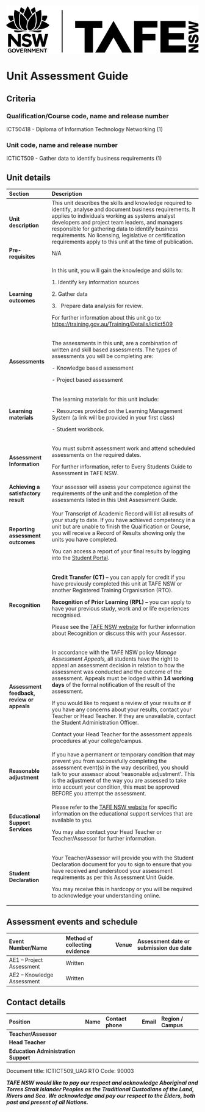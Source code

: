 ﻿![NSW Government: TAFE NSW](logo.png)
# Unit Assessment Guide
## **Criteria**
### **Qualification/Course code, name and release number**
ICT50418 - Diploma of Information Technology Networking (1)

### **Unit code, name and release number**
ICTICT509 - Gather data to identify business requirements (1)

## **Unit details**

|**Section**|**Description**|
| :- | :- |
|**Unit description**|This unit describes the skills and knowledge required to identify, analyse and document business requirements. It applies to individuals working as systems analyst developers and project team leaders, and managers responsible for gathering data to identify business requirements. No licensing, legislative or certification requirements apply to this unit at the time of publication.|
|**Pre-requisites**|N/A |
|**Learning outcomes**|<p>In this unit, you will gain the knowledge and skills to:</p><p>1. Identify key information sources </p><p>2. Gather data</p><p>3. ` `Prepare data analysis for review.</p><p>For further information about this unit go to: <https://training.gov.au/Training/Details/ictict509></p>|
|**Assessments**|<p>The assessments in this unit, are a combination of written and skill based assessments.   The types of assessments you will be completing are:</p><p>- Knowledge based assessment</p><p>- Project based assessment  </p>|
|**Learning materials**|<p>The learning materials for this unit include:</p><p>- Resources provided on the Learning Management System (a link will be provided in your first class)</p><p>- Student workbook.</p>|
|**Assessment Information**|<p>You must submit assessment work and attend scheduled assessments on the required dates.</p><p>For further information, refer to Every Students Guide to Assessment in TAFE NSW.</p>|
|**Achieving a satisfactory result**|Your assessor will assess your competence against the requirements of the unit and the completion of the assessments listed in this Unit Assessment Guide.|
|**Reporting assessment outcomes**|<p>Your Transcript of Academic Record will list all results of your study to date. If you have achieved competency in a unit but are unable to finish the Qualification or Course, you will receive a Record of Results showing only the units you have completed.</p><p>You can access a report of your final results by logging into the [Student Portal](https://my.tafensw.edu.au/).</p>|
|**Recognition**|<p>**Credit Transfer (CT) –** you can apply for credit if you have previously completed this unit at TAFE NSW or another Registered Training Organisation (RTO).</p><p>**Recognition of Prior Learning (RPL) –** you can apply to have your previous study, work and or life experiences recognised. </p><p>Please see the [TAFE NSW website](https://www.tafensw.edu.au/enrol/recognition-credit-transfers) for further information about Recognition or discuss this with your Assessor.</p>|
|**Assessment feedback, review or appeals**|<p>In accordance with the TAFE NSW policy *Manage Assessment Appeals,* all students have the right to appeal an assessment decision in relation to how the assessment was conducted and the outcome of the assessment. Appeals must be lodged within **14 working days** of the formal notification of the result of the assessment. </p><p>If you would like to request a review of your results or if you have any concerns about your results, contact your Teacher or Head Teacher.  If they are unavailable, contact the Student Administration Officer.</p><p>Contact your Head Teacher for the assessment appeals procedures at your college/campus.</p>|
|**Reasonable adjustment**|If you have a permanent or temporary condition that may prevent you from successfully completing the assessment event(s) in the way described, you should talk to your assessor about ‘reasonable adjustment’. This is the adjustment of the way you are assessed to take into account your condition, this must be approved BEFORE you attempt the assessment.|
|**Educational Support Services**|<p>Please refer to the [TAFE NSW website](https://www.tafensw.edu.au/student-services) for specific information on the educational support services that are available to you. </p><p>You may also contact your Head Teacher or Teacher/Assessor for further information.</p>|
|**Student Declaration**|<p>Your Teacher/Assessor will provide you with the Student Declaration document for you to sign to ensure that you have received and understood your assessment requirements as per this Assessment Unit Guide.</p><p>You may receive this in hardcopy or you will be required to acknowledge your understanding online.</p>|
## **Assessment events and schedule**

|**Event Number/Name**|**Method of collecting evidence**|**Venue**|**Assessment date or submission due date**|
| :- | :- | :- | :- |
|AE1 – Project Assessment|Written|||
|AE2 – Knowledge Assessment|Written|||
##
##
##
##
## **Contact details**

|**Position**|**Name**|**Contact phone**|**Email**|**Region / Campus**|
| :- | :- | :- | :- | :- |
|**Teacher/Assessor**|||||
|**Head Teacher**|||||
|**Education Administration Support**|||||

Document title: ICTICT509_UAG
RTO Code:  90003	

***TAFE NSW would like to pay our respect and acknowledge Aboriginal and Torres Strait Islander Peoples as the Traditional Custodians of the Land, Rivers and Sea. We acknowledge and pay our respect to the Elders, both past and present of all Nations.***
